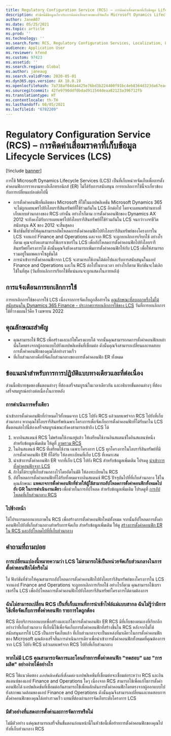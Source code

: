 ```yaml
---
title: Regulatory Configuration Service (RCS) – การคิดค่าเสื่อมราคาที่เก็บข้อมูล Lifecycle Services (LCS)
description: หัวข้อนี้มีข้อมูลเกี่ยวกับการคิดค่าเสื่อมราคาของที่จัดเก็บ Microsoft Dynamics Lifecycle Services (LCS)ที่วางแผนไว้โดยเป็นส่วนหนึ่งของการย้อนกลับของที่เก็บส่วนกลางของ Regulatory Configuration Service (RCS)
author: JaneA07
ms.date: 05/25/2021
ms.topic: article
ms.prod: ''
ms.technology: ''
ms.search.form: RCS, Regulatory Configuration Services, Localization, LCS storage, LCS storage deprecation
audience: Application User
ms.reviewer: kfend
ms.custom: 97423
ms.assetid: ''
ms.search.region: Global
ms.author: janeaug
ms.search.validFrom: 2020-05-01
ms.dyn365.ops.version: AX 10.0.19
ms.openlocfilehash: 7a738af04da4425e76bd3b224400f91bc4eb8364d323da67ea457eaba9e65643
ms.sourcegitcommit: 42fe9790ddf0bdad911544deaa82123a396712fb
ms.translationtype: HT
ms.contentlocale: th-TH
ms.lasthandoff: 08/05/2021
ms.locfileid: "6782209"
---
```

# <a name="regulatory-configuration-service-rcs--lifecycle-services-lcs-storage-deprecation"></a>Regulatory Configuration Service (RCS) – การคิดค่าเสื่อมราคาที่เก็บข้อมูล Lifecycle Services (LCS)

[!include [banner](../includes/banner.md)]

การใช้ Microsoft Dynamics Lifecycle Services (LCS) เป็นที่เก็บหน่วยจัดเก็บเพื่อการตั้งค่าคอนฟิกการรายงานทางอิเล็กทรอนิกส์ (ER) ไม่ได้รับการสนับสนุน การยกเลิกการใช้นี้จะเกี่ยวข้องกับการเปลี่ยนแปลงต่อไปนี้

- การตั้งค่าคอนฟิกที่ผลิตของ Microsoft ที่ใช้ในแอปพลิเคชัน Microsoft Dynamics 365 จะไม่ถูกเผยแพร่ไปยังไลบรารีสินทรัพย์ที่ใช้ร่วมกันใน LCS อีกต่อไป โดยจะเผยแพร่ผ่านทางที่เก็บแบบส่วนกลางของ RCS เท่านั้น อย่างไรก็ตาม การตั้งค่าคอนฟิกของ Dynamics AX 2012 จะยังคงได้รับการเผยแพร่ไปยังไลบรารีสินทรัพย์ที่ใช้ร่วมกันใน LCS จนกว่าวงจรชีวิตสนับสนุน AX ของ 2012 จะสิ้นสุดลง
- ฟังก์ชันที่ช่วยให้คุณสามารถอัพโหลดการตั้งค่าคอนฟิกไปยังไลบรารีสินทรัพย์ของโครงการใน LCS จากแอป Finance and Operations และจาก RCS จะถูกยกเลิกการเรียกใช้ อย่างไรก็ตาม คุณจะยังคงสามารถใช้เบราเซอร์ใน LCS เพื่ออัปโหลดการตั้งค่าคอนฟิกไปยังไลบรารีสินทรัพย์โครงการได้ ดังนั้นคุณจึงยังคงสามารถเพิ่มการตั้งค่าคอนฟิกให้กับ LCS เพื่อให้สามารถรวมอยู่ในแพคเกจโซลูชันได้
- การนําเข้าการตั้งค่าคอนฟิกจาก LCS จะสามารถใช้งานได้ต่อไปและรับการสนับสนุนในแอป Finance and Operations และใน RCS ต่อไปในบางเวลา อย่างไรก็ตาม ฟังก์ชันจะไม่เลิกใช้ในที่สุด (วันที่ยกเลิกการเรียกใช้ที่แน่นอนจะถูกแสดงในภายหลัง)

## <a name="deprecation-notice"></a>การแจ้งเตือนการยกเลิกการใช้

การยกเลิกการใช้ของการใช้ LCS เนื่องจากการจัดเก็บถูกสื่อสารใน [คุณลักษณะที่ลบออกหรือไม่ได้สนับสนุนใน Dynamics 365 Finance - ประกาศการยกเลิกการใช้ของ LCS](../get-started/removed-deprecated-features-finance.md#features-removed-or-deprecated-in-the-finance-10017-release) วันที่การยกเลิกการใช้ที่วางแผนไว้คือ 1 เมษายน 2022

## <a name="key-features"></a>คุณลักษณะสำคัญ

- คุณสามารถใช้ RCS เพื่อสร้างและแก้ไขโครงแบบได้ จากนั้นคุณสามารถกดการตั้งค่าคอนฟิกเหล่านั้นโดยตรงจากผู้ออกแบบไปยังแอปพลิเคชันที่เชื่อมต่อ ดังนั้นคุณจึงสามารถเปลี่ยนและทดสอบการตั้งค่าคอนฟิกของคุณได้อย่างรวดเร็ว
- ที่เก็บส่วนกลางคือที่จัดเก็บส่วนกลางของการตั้งค่าคอนฟิก ER ทั้งหมด

## <a name="guidance-for-one-time-and-ongoing-actions"></a>ข้อแนะนําสําหรับการการปฏิบัติแบบทางเดียวและที่ต่อเนื่อง

ส่วนนี้อธิบายชุดของขั้นตอนต่างๆ ที่ต้องเสร็จสมบูรณ์ในเวลาเดียวกัน และอธิบายขั้นตอนต่างๆ ที่ต้องเสร็จสมบูรณ์อย่างต่อเนื่องในภายหลัง

### <a name="one-time-action"></a>การดำเนินการครั้งเดียว

นําเข้าการตั้งค่าคอนฟิกที่กําหนดไว้ทั้งหมดจาก LCS ไปยัง RCS แล้วเผยแพร่จาก RCS ไปยังที่เก็บส่วนกลาง หากคุณใช้ไลบรารีสินทรัพย์เฉพาะโครงการเพื่อจัดเก็บการตั้งค่าคอนฟิกที่ได้รับมาใน LCS ขั้นตอนต่อไปนี้ต้องเสร็จสมบูรณ์ขณะยังคงสามารถเข้าถึง LCS ได้

1. หากอินสแตนซ์ RCS ไม่พร้อมใช้งานอยู่แล้ว ให้เตรียมใช้งานอินสแตนซ์ใดอินสแตนซ์หนึ่ง สำหรับข้อมูลเพิ่มเติม ให้ดูที่ [ภาพรวม RCS](rcs-overview.md)
2. ในอินสแตนซ์ RCS ที่เตรียมใช้งาน เฉพาะโครงการ LCS ทุกโครงการในไลบรารีสินทรัพย์ที่มีการตั้งค่าคอนฟิก ER ที่ได้รับ ให้ลงทะเบียนที่เก็บ LCS ที่เหมาะสม
3. นําเข้าการตั้งค่าคอนฟิก ER จากที่เก็บ LCS ไปยัง RCS สำหรับข้อมูลเพิ่มเติม โปรดดู [นำเข้าการตั้งค่าคอนฟิกจาก LCS](../../dev-itpro/analytics/tasks/er-import-configuration-lifecycle-services.md)
4. ถ้าไม่ได้ระบุที่เก็บส่วนกลางไว้โดยอัตโนมัติ ให้ลงทะเบียนใน RCS
5. อัปโหลดการตั้งค่าคอนฟิกที่ได้รับทั้งหมดจากอินสแตนซ์ RCS ปัจจุบันไปที่ที่เก็บส่วนกลาง ใช้ในคุณลักษณะ **แพคเกจการตั้งค่าคอนฟิกที่ช่วยให้ผู้ใช้สามารถอัปโหลดการตั้งค่าคอนฟิกทั้งหมดไปยัง GR ในการดําเนินงานเดียว** เพื่อช่วยในการอัปโหลด สำหรับข้อมูลเพิ่มเติม โปรดดูที่ [การอัปโหลดที่เก็บส่วนกลาง RCS](rcs-global-repo-upload.md)

### <a name="going-forward"></a>ไปข้างหน้า

ใช้โปรแกรมออกแบบภาพใน RCS เพื่อสร้างการตั้งค่าคอนฟิกใหม่ทั้งหมด จากนั้นอัปโหลดการตั้งค่าคอนฟิกไปยังที่เก็บส่วนกลางสำหรับการจัดเก็บ สำหรับข้อมูลเพิ่มเติม ให้ดู [สร้างการตั้งค่าคอนฟิก ER ใน RCS และอัปโหลดไปที่ที่เก็บส่วนกลาง](rcs-global-repo-upload.md)

## <a name="frequently-asked-questions"></a>คำถามที่ถามบ่อย

### <a name="does-this-change-mean-that-lcs-cant-be-used-as-central-storage-for-configurations"></a>การเปลี่ยนแปลงนี้หมายความว่า LCS ไม่สามารถใช้เป็นหน่วยจัดเก็บส่วนกลางในการตั้งค่าคอนฟิกได้หรือไม่

ใช่ ฟังก์ชันที่ช่วยให้คุณสามารถอัปโหลดการตั้งค่าคอนฟิกไปยังไลบรารีสินทรัพย์ของโครงการใน LCS จากแอป Finance and Operations จะถูกยกเลิกการเรียกใช้ อย่างไรก็ตาม คุณสามารถใช้เบราเซอร์ใน LCS เพื่ออัปโหลดการตั้งค่าคอนฟิกไปยังไลบรารีสินทรัพย์โครงการได้ตามต้องการ

### <a name="i-thought-that-rcs-was-a-replacement-repository-for-importing-global-template-files-i-didnt-think-that-its-used-to-store-configurations-which-is-correct"></a>ฉันไม่สามารถเปลี่ยน RCS เป็นที่เก็บแทนที่การนําเข้าไฟล์แม่แบบสากล ฉันไม่รู้ว่ามีการใช้เพื่อจัดเก็บการตั้งค่าคอนฟิก รายการใดถูกต้อง

RCS คือบริการออกแบบเพื่อสร้างและแก้ไขการตั้งค่าคอนฟิก ER RCS มีที่เก็บของตนเองที่เรียกอีกอย่างว่าที่เก็บส่วนกลาง ที่เก็บนี้ใช้เพื่อจัดเก็บการตั้งค่าคอนฟิกที่สร้างขึ้นใน RCS หลังจากไม่ได้สนับสนุนการใช้ LCS เป็นการจัดเก็บแล้ว ที่เก็บส่วนกลางจะเป็นแหล่งที่มาเดียวในการตั้งค่าคอนฟิกของ Microsoft คุณต้องเสร็จสิ้นการดำเนินการเดียวเพื่อนําเข้าการตั้งค่าคอนฟิกทั้งหมดที่คุณต้องการจาก LCS ไปยัง RCS แล้วเผยแพร่จาก RCS ไปยังที่เก็บส่วนกลาง

### <a name="without-lcs-what-is-the-suggested-way-to-store-configurations-so-that-test-and-production-configurations-can-easily-be-managed-and-transferred"></a>หากไม่มี LCS คุณสามารถจัดการและโอนย้ายการตั้งค่าคอนฟิก "ทดสอบ" และ "การผลิต" อย่างง่ายได้อย่างไร

RCS ใช้แนวคิดของ *แอปพลิเคชันที่เชื่อมต่อ* แอปพลิเคชันที่เชื่อมต่อจะเชื่อมต่อระหว่าง RCS และอินสแตนซ์ของแอป Finance and Operations ใดๆ เนื่องจาก RCS สามารถใช้เพื่อแก้ไขการตั้งค่าคอนฟิกได้ แอปพลิเคชันที่เชื่อมต่อกันสามารถใช้เพื่อผลักดันการตั้งค่าคอนฟิกโดยตรงจากผู้ออกแบบไปยังสภาพแวดล้อมของแอป Finance and Operations ดังนั้นคุณจึงสามารถเปลี่ยนและทดสอบการตั้งค่าคอนฟิกของคุณได้อย่างรวดเร็ว แทนที่ต้องผ่านการจัดเก็บระดับโครงการ LCS

### <a name="are-there-any-examples-that-show-the-setup-and-management"></a>มีตัวอย่างที่แสดงการตั้งค่าและการจัดการหรือไม่

ไม่มีตัวอย่าง แต่คุณสามารถเสร็จสิ้นขั้นตอนก่อนหน้านี้ในหัวข้อนี้เพื่อย้ายการตั้งค่าคอนฟิกของคุณไปยังที่เก็บส่วนกลาง RCS
